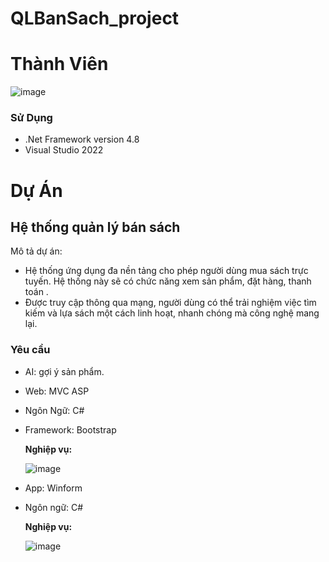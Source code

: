 # QLBanSach_project
# Thành Viên
![image](https://github.com/user-attachments/assets/f662dce7-23a5-4982-abde-ba3743de7f2c)

### Sử Dụng
 - .Net Framework version 4.8
 - Visual Studio 2022

# Dự Án

## Hệ thống quản lý bán sách
Mô tả dự án:
- Hệ thống ứng dụng đa nền tảng cho phép người dùng mua sách trực tuyến. Hệ thống này sẽ có chức năng xem sản phẩm, đặt hàng, thanh toán .
- Được truy cập thông qua mạng, người dùng có thể trải nghiệm việc tìm kiếm và lựa sách một cách linh hoạt, nhanh chóng mà công nghệ mang lại.
### Yêu cầu
- AI: gợi ý sản phẩm.
- Web: MVC ASP
- Ngôn Ngữ: C#
- Framework: Bootstrap
  
  <b>Nghiệp vụ:</b>
  
  ![image](https://github.com/user-attachments/assets/7a1a21a4-ed93-4b3e-8803-02acfd9ff02f)


- App: Winform
- Ngôn ngữ: C#
  
  <b>Nghiệp vụ:</b>

  ![image](https://github.com/user-attachments/assets/d7300434-fbdc-48de-9f1e-fdda589e2935)

